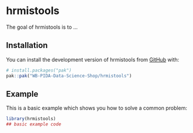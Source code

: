 
# hrmistools

<!-- badges: start -->
<!-- badges: end -->

The goal of hrmistools is to ...

## Installation

You can install the development version of hrmistools from [GitHub](https://github.com/) with:

``` r
# install.packages("pak")
pak::pak("WB-PIDA-Data-Science-Shop/hrmistools")
```

## Example

This is a basic example which shows you how to solve a common problem:

``` r
library(hrmistools)
## basic example code
```

